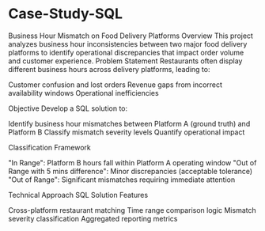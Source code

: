 # Case-Study-SQL
Business Hour Mismatch on Food Delivery Platforms
Overview
This project analyzes business hour inconsistencies between two major food delivery platforms to identify operational discrepancies that impact order volume and customer experience.
Problem Statement
Restaurants often display different business hours across delivery platforms, leading to:

Customer confusion and lost orders
Revenue gaps from incorrect availability windows
Operational inefficiencies

Objective
Develop a SQL solution to:

Identify business hour mismatches between Platform A (ground truth) and Platform B
Classify mismatch severity levels
Quantify operational impact

Classification Framework

"In Range": Platform B hours fall within Platform A operating window
"Out of Range with 5 mins difference": Minor discrepancies (acceptable tolerance)
"Out of Range": Significant mismatches requiring immediate attention

Technical Approach
SQL Solution Features

Cross-platform restaurant matching
Time range comparison logic
Mismatch severity classification
Aggregated reporting metrics
